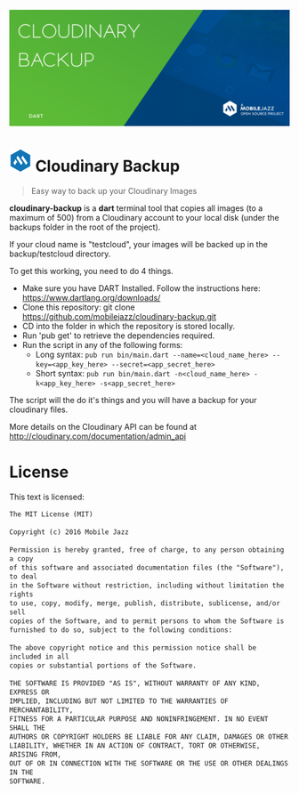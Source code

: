 ![Mobile Jazz Cloudinary Backup](https://raw.githubusercontent.com/mobilejazz/metadata/master/images/banners/mobile-jazz-cloudinary-backup.png)

# ![Mobile Jazz Badge](https://raw.githubusercontent.com/mobilejazz/metadata/master/images/icons/mj-40x40.png) Cloudinary Backup

> Easy way to back up your Cloudinary Images

**cloudinary-backup** is a **dart** terminal tool that copies all images (to a maximum of 500) from a Cloudinary account to your local disk (under the backups folder in the root of the project).

If your cloud name is "testcloud", your images will be backed up in the backup/testcloud directory.

To get this working, you need to do 4 things.

* Make sure you have DART Installed. Follow the instructions here: https://www.dartlang.org/downloads/
* Clone this repository: git clone https://github.com/mobilejazz/cloudinary-backup.git
* CD into the folder in which the repository is stored locally.
* Run 'pub get' to retrieve the dependencies required.
* Run the script in any of the following forms:
	* Long syntax: `pub run bin/main.dart --name=<cloud_name_here> --key=<app_key_here> --secret=<app_secret_here>`
	* Short syntax: `pub run bin/main.dart -n<cloud_name_here> -k<app_key_here> -s<app_secret_here>`

The script will the do it's things and you will have a backup for your cloudinary files.

More details on the Cloudinary API can be found at http://cloudinary.com/documentation/admin_api


# License

This text is licensed:

    The MIT License (MIT)

    Copyright (c) 2016 Mobile Jazz

    Permission is hereby granted, free of charge, to any person obtaining a copy
    of this software and associated documentation files (the "Software"), to deal
    in the Software without restriction, including without limitation the rights
    to use, copy, modify, merge, publish, distribute, sublicense, and/or sell
    copies of the Software, and to permit persons to whom the Software is
    furnished to do so, subject to the following conditions:

    The above copyright notice and this permission notice shall be included in all
    copies or substantial portions of the Software.

    THE SOFTWARE IS PROVIDED "AS IS", WITHOUT WARRANTY OF ANY KIND, EXPRESS OR
    IMPLIED, INCLUDING BUT NOT LIMITED TO THE WARRANTIES OF MERCHANTABILITY,
    FITNESS FOR A PARTICULAR PURPOSE AND NONINFRINGEMENT. IN NO EVENT SHALL THE
    AUTHORS OR COPYRIGHT HOLDERS BE LIABLE FOR ANY CLAIM, DAMAGES OR OTHER
    LIABILITY, WHETHER IN AN ACTION OF CONTRACT, TORT OR OTHERWISE, ARISING FROM,
    OUT OF OR IN CONNECTION WITH THE SOFTWARE OR THE USE OR OTHER DEALINGS IN THE
    SOFTWARE.
